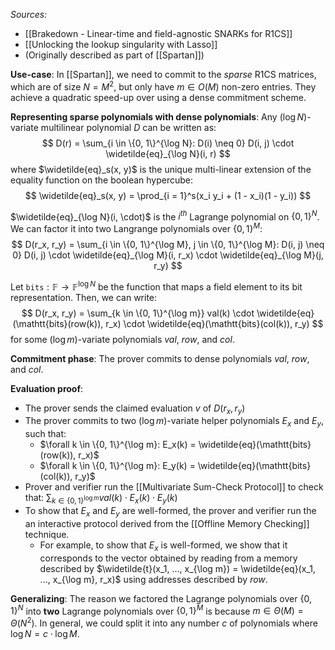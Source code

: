*Sources:*
- [[Brakedown - Linear-time and field-agnostic SNARKs for R1CS]]
- [[Unlocking the lookup singularity with Lasso]]
- (Originally described as part of [[Spartan]])

**Use-case**: In [[Spartan]], we need to commit to the *sparse* R1CS matrices, which are of size $N = M^2$, but only have $m \in O(M)$ non-zero entries. They achieve a quadratic speed-up over using a dense commitment scheme.

**Representing sparse polynomials with dense polynomials**: Any $(\log N)$-variate multilinear polynomial $D$ can be written as:
$$
D(r) = \sum_{i \in \{0, 1\}^{\log N}: D(i) \neq 0} D(i, j) \cdot \widetilde{eq}_{\log N}(i, r)
$$
where $\widetilde{eq}_s(x, y)$ is the unique multi-linear extension of the equality function on the boolean hypercube:
$$
\widetilde{eq}_s(x, y) = \prod_{i = 1}^s(x_i y_i + (1 - x_i)(1 - y_i))
$$
 
 $\widetilde{eq}_{\log N}(i, \cdot)$ is the $i^{th}$ Lagrange polynomial on $\{0, 1\}^N$. We can factor it into two Langrange polynomials over $\{0, 1\}^M$:
$$
D(r_x, r_y) = \sum_{i \in \{0, 1\}^{\log M}, j \in \{0, 1\}^{\log M}: D(i, j) \neq 0} D(i, j) \cdot \widetilde{eq}_{\log M}(i, r_x) \cdot \widetilde{eq}_{\log M}(j, r_y)
$$

Let $\mathtt{bits}: \mathbb{F} \rightarrow \mathbb{F}^{\log N}$  be the function that maps a field element to its bit representation. Then, we can write:
$$
D(r_x, r_y) = \sum_{k \in \{0, 1\}^{\log m}} val(k) \cdot \widetilde{eq}(\mathtt{bits}(row(k)), r_x) \cdot \widetilde{eq}(\mathtt{bits}(col(k)), r_y)
$$
for some $(\log m)$-variate polynomials $val$, $row$, and $col$.

**Commitment phase**: The prover commits to dense polynomials $val$, $row$, and $col$.

**Evaluation proof**:
- The prover sends the claimed evaluation $v$ of $D(r_x, r_y)$
- The prover commits to two $(\log m)$-variate helper polynomials $E_x$ and $E_y$, such that:
	- $\forall k \in \{0, 1\}^{\log m}: E_x(k) = \widetilde{eq}(\mathtt{bits}(row(k)), r_x)$
	- $\forall k \in \{0, 1\}^{\log m}: E_y(k) = \widetilde{eq}(\mathtt{bits}(col(k)), r_y)$
- Prover and verifier run the [[Multivariate Sum-Check Protocol]] to check that:
  $\sum_{k \in \{0, 1\}^{\log m}} val(k) \cdot E_x(k) \cdot E_y(k)$
- To show that $E_x$ and $E_y$ are well-formed, the prover and verifier run the an interactive protocol derived from the [[Offline Memory Checking]] technique.
	- For example, to show that $E_x$ is well-formed, we show that it corresponds to the vector obtained by reading from a memory described by  $\widetilde{t}(x_1, ..., x_{\log m}) = \widetilde{eq}(x_1, ..., x_{\log m}, r_x)$ using addresses described by $row$.

**Generalizing**: The reason we factored the Lagrange polynomials over $\{0, 1\}^N$ into **two** Lagrange polynomials over $\{0, 1\}^M$ is because $m \in \Theta(M) = \Theta(N^2)$. In general, we could split it into any number $c$ of polynomials where $\log N = c \cdot \log M$.